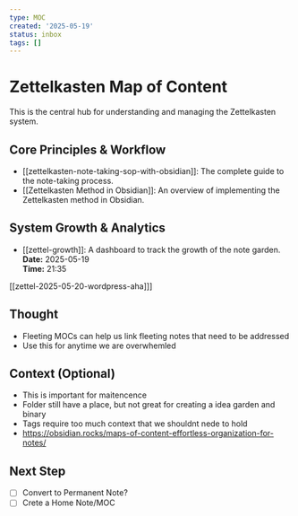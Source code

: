 ```yaml
---
type: MOC
created: '2025-05-19'
status: inbox
tags: []
---
```


# Zettelkasten Map of Content

This is the central hub for understanding and managing the Zettelkasten system.

## Core Principles & Workflow
- [[zettelkasten-note-taking-sop-with-obsidian]]: The complete guide to the note-taking process.
- [[Zettelkasten Method in Obsidian]]: An overview of implementing the Zettelkasten method in Obsidian.

## System Growth & Analytics
- [[zettel-growth]]: A dashboard to track the growth of the note garden.
**Date:** 2025-05-19  
**Time:** 21:35  

[[zettel-2025-05-20-wordpress-aha]]]

## Thought
- Fleeting MOCs can help us link fleeting notes that need to be addressed 
- Use this for anytime we are overwhemled

## Context (Optional)
- This is important for maitencence 
- Folder still have a place, but not great for creating a idea garden and binary
- Tags require too much context that we shouldnt nede to hold
- https://obsidian.rocks/maps-of-content-effortless-organization-for-notes/


## Next Step
- [ ] Convert to Permanent Note?
- [ ] Crete a Home Note/MOC
